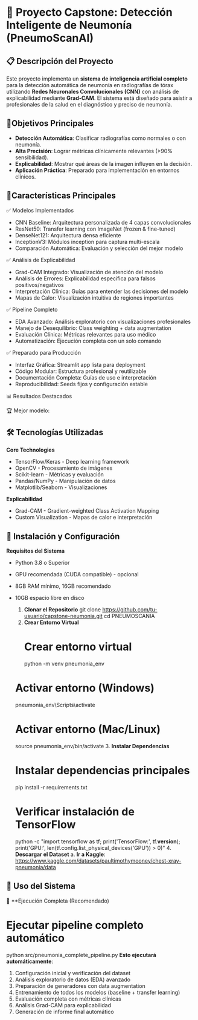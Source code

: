# 🧠 Proyecto Capstone: Detección Inteligente de Neumonía (PneumoScanAI)

## 📋 Descripción del Proyecto
Este proyecto implementa un **sistema de inteligencia artificial completo** para la detección automática de neumonía en radiografías de tórax utilizando **Redes Neuronales Convolucionales (CNN)** con análisis de explicabilidad mediante **Grad-CAM**. El sistema está diseñado para asistir a profesionales de la salud en el diagnóstico y preciso de neumonía.

## 🎯Objetivos Principales
- **Detección Automática**: Clasificar radiografías como normales o con neumonía.
- **Alta Precisión**: Lograr métricas clínicamente relevantes (>90% sensibilidad).
- **Explicabilidad**: Mostrar qué áreas de la imagen influyen en la decisión.
- **Aplicación Práctica**: Preparado para implementación en entornos clínicos. 
  
## 🚀Características Principales
✅ Modelos Implementados

- CNN Baseline: Arquitectura personalizada de 4 capas convolucionales
- ResNet50: Transfer learning con ImageNet (frozen & fine-tuned)
- DenseNet121: Arquitectura densa eficiente
- InceptionV3: Módulos inception para captura multi-escala
- Comparación Automática: Evaluación y selección del mejor modelo

✅ Análisis de Explicabilidad

- Grad-CAM Integrado: Visualización de atención del modelo
- Análisis de Errores: Explicabilidad específica para falsos positivos/negativos
- Interpretación Clínica: Guías para entender las decisiones del modelo
- Mapas de Calor: Visualización intuitiva de regiones importantes

✅ Pipeline Completo

- EDA Avanzado: Análisis exploratorio con visualizaciones profesionales
- Manejo de Desequilibrio: Class weighting + data augmentation
- Evaluación Clínica: Métricas relevantes para uso médico
- Automatización: Ejecución completa con un solo comando

✅ Preparado para Producción

- Interfaz Gráfica: Streamlit app lista para deployment
- Código Modular: Estructura profesional y reutilizable
- Documentación Completa: Guías de uso e interpretación
- Reproducibilidad: Seeds fijos y configuración estable

📊 Resultados Destacados


🏆 Mejor modelo: 

## 🛠️ Tecnologías Utilizadas
**Core Technologies**

- TensorFlow/Keras - Deep learning framework
- OpenCV - Procesamiento de imágenes
- Scikit-learn - Métricas y evaluación
- Pandas/NumPy - Manipulación de datos
- Matplotlib/Seaborn - Visualizaciones

**Explicabilidad**

- Grad-CAM - Gradient-weighted Class Activation Mapping
- Custom Visualization - Mapas de calor e interpretación

## 🚀 **Instalación y Configuración**
**Requisitos del Sistema**
- Python 3.8 o Superior
- GPU recomendada (CUDA compatible) - opcional
- 8GB RAM mínimo, 16GB recomendado
- 10GB espacio libre en disco
  1. **Clonar el Repositorio**
     git clone https://github.com/tu-usuario/capstone-neumonia.git
      cd PNEUMOSCANIA
  2. **Crear Entorno Virtual**
     # Crear entorno virtual
     python -m venv pneumonia_env

    # Activar entorno (Windows)
    pneumonia_env\Scripts\activate

    # Activar entorno (Mac/Linux)
    source pneumonia_env/bin/activate
  3. **Instalar Dependencias**
    # Instalar dependencias principales
    pip install -r requirements.txt

    # Verificar instalación de TensorFlow
    python -c "import tensorflow as tf; print('TensorFlow:', tf.__version__); print('GPU:', len(tf.config.list_physical_devices('GPU')) > 0)"
  4. **Descargar el Dataset**
    a. **Ir a Kaggle**: https://www.kaggle.com/datasets/paultimothymooney/chest-xray-pneumonia/data
## 🎯 **Uso del Sistema**
🚀 **Ejecución Completa (Recomendado)
# Ejecutar pipeline completo automático
python src/pneumonia_complete_pipeline.py
**Esto ejecutará automáticamente**:
1. Configuración inicial y verificación del dataset
2. Análisis exploratorio de datos (EDA) avanzado
3. Preparación de generadores con data augmentation
4. Entrenamiento de todos los modelos (baseline + transfer learning)
5. Evaluación completa con métricas clínicas
6. Análisis Grad-CAM para explicabilidad
7. Generación de informe final automático
